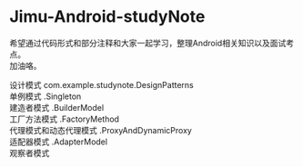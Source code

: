 # Jimu-Android-studyNote

希望通过代码形式和部分注释和大家一起学习，整理Android相关知识以及面试考点。  
加油咯。  

设计模式 com.example.studynote.DesignPatterns  
单例模式  .Singleton  
建造者模式  .BuilderModel  
工厂方法模式  .FactoryMethod  
代理模式和动态代理模式  .ProxyAndDynamicProxy  
适配器模式  .AdapterModel  
观察者模式  